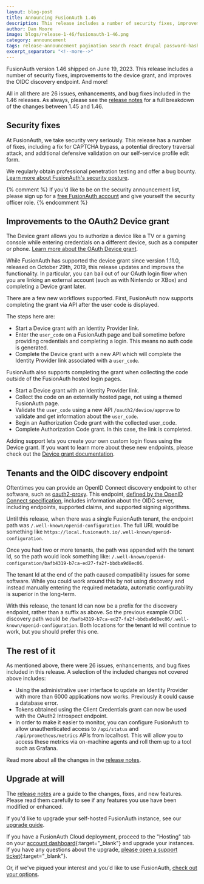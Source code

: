 ```yaml
---
layout: blog-post
title: Announcing FusionAuth 1.46
description: This release includes a number of security fixes, improvements to the device grant, and improves the OIDC discovery endpoint. 
author: Dan Moore
image: blogs/release-1-46/fusionauth-1-46.png
category: announcement
tags: release-announcement pagination search react drupal password-hashes
excerpt_separator: "<!--more-->"
---
```


FusionAuth version 1.46 shipped on June 19, 2023. This release includes a number of security fixes, improvements to the device grant, and improves the OIDC discovery endpoint. And more!

<!--more-->

All in all there are 26 issues, enhancements, and bug fixes included in the 1.46 releases. As always, please see the [release notes](/docs/v1/tech/release-notes#version-1-46-0) for a full breakdown of the changes between 1.45 and 1.46.

## Security fixes

At FusionAuth, we take security very seriously. This release has a number of fixes, including a fix for CAPTCHA bypass, a potential directory traversal attack, and additional defensive validation on our self-service profile edit form.

We regularly obtain professional penetration testing and offer a bug bounty. [Learn more about FusionAuth's security posture](https://fusionauth.io/security).

{% comment %}
If you'd like to be on the security announcement list, please sign up for a [free FusionAuth account](https://account.fusionauth.io) and give yourself the security officer role. 
{% endcomment %}

## Improvements to the OAuth2 Device grant

The Device grant allows you to authorize a device like a TV or a gaming console while entering credentials on a different device, such as a computer or phone. [Learn more about the OAuth Device grant](/articles/oauth/oauth-device-authorization).

While FusionAuth has supported the device grant since version 1.11.0, released on October 29th, 2019, this release updates and improves the functionality. In particular, you can bail out of our OAuth login flow when you are linking an external account (such as with Nintendo or XBox) and completing a Device grant later.

There are a few new workflows supported. First, FusionAuth now supports completing the grant via API after the user code is displayed.

The steps here are:

* Start a Device grant with an Identity Provider link.
* Enter the `user_code` on a FusionAuth page and bail sometime before providing credentials and completing a login. This means no auth code is generated.
* Complete the Device grant with a new API which will complete the Identity Provider link associated with a `user_code`.

FusionAuth also supports completing the grant when collecting the code outside of the FusionAuth hosted login pages.

* Start a Device grant with an Identity Provider link.
* Collect the code on an externally hosted page, not using a themed FusionAuth page.
* Validate the `user_code` using a new API `/oauth2/device/approve` to validate and get information about the `user_code`.
* Begin an Authorization Code grant with the collected user_code.
* Complete Authorization Code grant. In this case, the link is completed.

Adding support lets you create your own custom login flows using the Device grant. If you want to learn more about these new endpoints, please check out the [Device grant documentation](/docs/v1/tech/oauth/endpoints#device).

## Tenants and the OIDC discovery endpoint 

Oftentimes you can provide an OpenID Connect discovery endpoint to other software, such as [oauth2-proxy](https://github.com/oauth2-proxy/oauth2-proxy/). This endpoint, [defined by the OpenID Connect specification](https://openid.net/specs/openid-connect-discovery-1_0.html#ProviderConfig), includes information about the OIDC server, including endpoints, supported claims, and supported signing algorithms.

Until this release, when there was a single FusionAuth tenant, the endpoint path was `/.well-known/openid-configuration`. The full URL would be something like `https://local.fusionauth.io/.well-known/openid-configuration`.

Once you had two or more tenants, the path was appended with the tenant Id, so the path would look something like: `/.well-known/openid-configuration/bafb4319-b7ca-ed27-fa2f-bbdba9d8ec06`.

The tenant Id at the end of the path caused compatibility issues for some software. While you could work around this by not using discovery and instead manually entering the required metadata, automatic configurability is superior in the long-term.

With this release, the tenant Id can now be a prefix for the discovery endpoint, rather than a suffix as above. So the previous example OIDC discovery path would be `/bafb4319-b7ca-ed27-fa2f-bbdba9d8ec06/.well-known/openid-configuration`. Both locations for the tenant Id will continue to work, but you should prefer this one.

## The rest of it

As mentioned above, there were 26 issues, enhancements, and bug fixes included in this release. A selection of the included changes not covered above includes:

* Using the administrative user interface to update an Identity Provider with more than 6000 applications now works. Previously it could cause a database error.
* Tokens obtained using the Client Credentials grant can now be used with the OAuth2 Introspect endpoint.
* In order to make it easier to monitor, you can configure FusionAuth to allow unauthenticated access to `/api/status` and `/api/prometheus/metrics` APIs from localhost. This will allow you to access these metrics via on-machine agents and roll them up to a tool such as Grafana.

Read more about all the changes in the [release notes](/docs/v1/tech/release-notes#version-1-46-0).

## Upgrade at will

The [release notes](/docs/v1/tech/release-notes#version-1-46-0) are a guide to the changes, fixes, and new features. Please read them carefully to see if any features you use have been modified or enhanced.

If you'd like to upgrade your self-hosted FusionAuth instance, see our [upgrade guide](/docs/v1/tech/admin-guide/upgrade). 

If you have a FusionAuth Cloud deployment, proceed to the "Hosting" tab on your [account dashboard](https://account.fusionauth.io/account/deployment/){:target="_blank"} and upgrade your instances. If you have any questions about the upgrade, [please open a support ticket](https://account.fusionauth.io/account/support/){:target="_blank"}.

Or, if we've piqued your interest and you'd like to use FusionAuth, [check out your options](/pricing).
